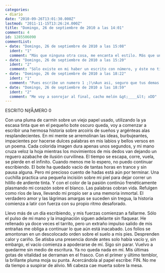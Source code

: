 ```yaml
---
categories:
- diario
date: "2010-09-26T13:01:30.000Z"
lastmod: "2011-11-15T13:26:24.000Z"
title: "Domingo, 26 de septiembre de 2010 a las 14:01"
comments: 4
id: 1285506090
commentList:
- date: "Domingo, 26 de septiembre de 2010 a las 15:08"
  ident: "1"
  comment: "Más que ninguna otra cosa, me encanta el estilo. Más que una historia estás transmitiendo sensaciones e ideas. Las descripciones hilan metáforas una tras otra creando un ambiente precioso.\nEspero encontrar más entradas que empiecen por ESCRITO NíƒÅ¡MERO ..."
- date: "Domingo, 26 de septiembre de 2010 a las 15:20"
  ident: "2"
  comment: "Sólo existe en mi haber un escrito con número, y éste no tiene valor por sí mismo (el número xD). El resto de cosas tiene títulos diferentes. A ver si subo algo más tierno y romántico... ^^u"
- date: "Domingo, 26 de septiembre de 2010 a las 18:22"
  ident: "1"
  comment: "Pues escribe un numero 1 ;)\nAun asi, seguro que tus demas escritos tambien estan muy bien"
- date: "Domingo, 26 de septiembre de 2010 a las 18:59"
  ident: "2"
  comment: "Me voy a sonrojar al final, cacho melón &gt;____&lt; xDD"
---
```


ESCRITO NíƒÅ¡MERO 0  
  
Con una pluma de carmín sobre un viejo papel usado, utilizando la ya escasa tinta que en el pequeño bote oscuro queda, voy a comenzar a escribir una hermosa historia sobre arcoiris de sueños y argénteas alas resplandecientes. En mi mente se arremolinan las ideas, burbujeantes, impacientes por hacerse dulces palabras en mis labios y bellos versos en un poema. Cada colorida imagen dura apenas unos segundos, y mi mano cruza veloz la hoja mientras los movimientos de mis dedos van dejando un reguero azabache de ilusión curvilínea. El tiempo se escapa, corre, vuela, se pierde en el infinito. Cuando menos me lo espero, no puedo continuar escribiendo. El bote ha quedado vacío de tantas horas en trance y sin pausa alguna. Pero mi precioso cuento de hadas está aún por terminar. Una cuchilla practica una pequeña incisión sobre mi piel para dejar correr un hilillo de ardiente tinta. Y con el color de la pasión continúo frenéticamente plasmando mi corazón sobre el blanco. Las palabras cobran vida. Refulgen como ríos de lava, llevando mi propio ser a una memoria inmortal. El verdadero amor y las lágrimas amargas se suceden sin tregua, la historia comienza a latir con fuerza con su propio ritmo desaforado.  
  
Llevo más de un día escribiendo, y mis fuerzas comienzan a fallarme. Sólo el pulso de mi mano y la imaginación siguen adelante sin flaquear. He rellenado ya doce veces el tarrito, pero un extraño impulso salido de mis entrañas me obliga a continuar lo que aún está inacabado. Los folios se amontonan en un descolocado orden sobre el suelo a mis pies. Desprenden calor y cariño. Se atisba una presencia donde antes solo había vacío y, sin embargo, el vacío comienza a apoderarse de mí. Sigo sin parar. Vuelvo a quedarme sin medio de escritura. Ya no queda nada en mí. Mis últimas gotas de vitalidad se derraman en el frasco. Con el primer y último temblor, la brillante pluma moja su punta. Acercándola al papel escribe: FIN. No me da tiempo a suspirar de alivio. Mi cabeza cae muerta sobre la mesa.